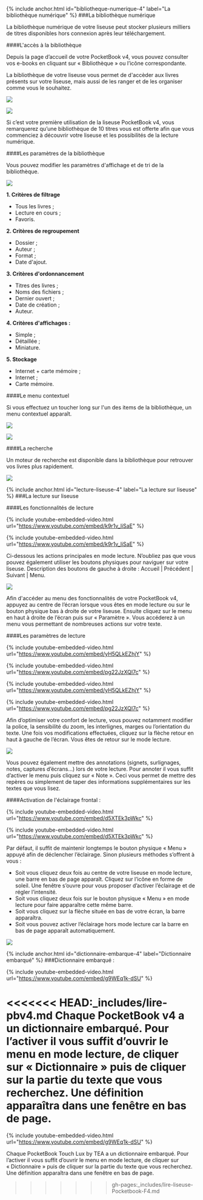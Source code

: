 {% include anchor.html id="bibliotheque-numerique-4" label="La bibliothèque numérique" %}
###La bibliothèque numérique

La bibliothèque numérique de votre liseuse peut stocker plusieurs milliers de titres disponibles hors connexion après leur téléchargement.

####L'accès à la bibliothèque

Depuis la page d’accueil de votre PocketBook v4, vous pouvez consulter vos e-books en cliquant sur « Bibliothèque » ou l’icône correspondante.

La bibliothèque de votre liseuse vous permet de d'accèder aux livres présents sur votre liseuse, mais aussi de les ranger et de les organiser comme vous le souhaitez.

![](/images/lire-liseuse-Pocketbook-F4-2.jpg)

![](/images/lire-liseuse-Pocketbook-F4-3.jpg)

Si c’est votre première utilisation de la liseuse PocketBook v4, vous remarquerez qu’une bibliothèque de 10 titres vous est offerte afin que vous commenciez à découvrir votre liseuse et les possibilités de la lecture numérique.

####Les paramètres de la bibliothèque

Vous pouvez modifier les paramètres d'affichage et de tri de la bibliothèque.

![](/images/lire-liseuse-Pocketbook-F4-4.jpg)

**1. Critères de filtrage**
- Tous les livres ;
- Lecture en cours ;
- Favoris.

**2. Critères de regroupement**
- Dossier ;
- Auteur ;
- Format ;
- Date d'ajout.

**3. Critères d'ordonnancement**
- Titres des livres ;
- Noms des fichiers ;
- Dernier ouvert ;
- Date de création ;
- Auteur.

**4. Critères d'affichages :**
- Simple ;
- Détaillée ;
- Miniature.

**5. Stockage**
- Internet + carte mémoire ;
- Internet ;
- Carte mémoire.

####Le menu contextuel

Si vous effectuez un toucher long sur l'un des items de la bibliothèque, un menu contextuel apparaît.

![](/images/lire-liseuse-Pocketbook-F4-5.jpg)

![](/images/lire-liseuse-Pocketbook-F4-6.jpg)

####La recherche

Un moteur de recherche est disponible dans la bibliothèque pour retrouver vos livres plus rapidement.

![](/images/lire-liseuse-Pocketbook-F4-7.jpg)

{% include anchor.html id="lecture-liseuse-4" label="La lecture sur liseuse" %}
###La lecture sur liseuse

####Les fonctionnalités de lecture

{% include youtube-embedded-video.html url="https://www.youtube.com/embed/k9r1v_liSaE" %}

{% include youtube-embedded-video.html url="https://www.youtube.com/embed/k9r1v_liSaE" %}

Ci-dessous les actions principales en mode lecture. N’oubliez pas que vous pouvez également utiliser les boutons physiques pour naviguer sur votre liseuse.
Description des boutons de gauche à droite : Accueil | Précédent | Suivant | Menu.

![](/images/lire-liseuse-Pocketbook-F4-8.jpg)

Afin d'accéder au menu des fonctionnalités de votre PocketBook v4, appuyez au centre de l’écran lorsque vous êtes en mode lecture ou sur le bouton physique bas à droite de votre liseuse. Ensuite cliquez sur le menu en haut à droite de l’écran puis sur « Paramètre ». Vous accéderez à un menu vous permettant de nombreuses actions sur votre texte.

####Les paramètres de lecture

{% include youtube-embedded-video.html url="https://www.youtube.com/embed/yH5QLkEZhjY" %}

{% include youtube-embedded-video.html url="https://www.youtube.com/embed/pg22JzXQI7c" %}

{% include youtube-embedded-video.html url="https://www.youtube.com/embed/yH5QLkEZhjY" %}

{% include youtube-embedded-video.html url="https://www.youtube.com/embed/pg22JzXQI7c" %}

Afin d’optimiser votre confort de lecture, vous pouvez notamment modifier la police, la sensibilité du zoom, les interlignes, marges ou l’orientation du texte. Une fois vos modifications effectuées, cliquez sur la flèche retour en haut à gauche de l’écran. Vous êtes de retour sur le mode lecture.

![](/images/lire-liseuse-Pocketbook-F4-9.jpg)

Vous pouvez également mettre des annotations (signets, surlignages, notes, captures d’écrans…) lors de votre lecture. Pour annoter il vous suffit d’activer le menu puis cliquez sur « Note ». Ceci vous permet de mettre des repères ou simplement de taper des informations supplémentaires sur les textes que vous lisez.

####Activation de l'éclairage frontal :

{% include youtube-embedded-video.html url="https://www.youtube.com/embed/d5XTEk3pWkc" %}

{% include youtube-embedded-video.html url="https://www.youtube.com/embed/d5XTEk3pWkc" %}

Par défaut, il suffit de maintenir longtemps le bouton physique « Menu » appuyé afin de déclencher l’éclairage. Sinon plusieurs méthodes s’offrent à vous :

- Soit vous cliquez deux fois au centre de votre liseuse en mode lecture, une barre en bas de page apparaît. Cliquez sur l’icône en forme de soleil. Une fenêtre s’ouvre pour vous proposer d’activer l’éclairage et de régler l’intensité.
- Soit vous cliquez deux fois sur le bouton physique « Menu » en mode lecture pour faire apparaître cette même barre.
- Soit vous cliquez sur la flèche située en bas de votre écran, la barre apparaîtra.
- Soit vous pouvez activer l’éclairage hors mode lecture car la barre en bas de page apparaît automatiquement.

![](/images/lire-liseuse-Pocketbook-F4-10.jpg)

{% include anchor.html id="dictionnaire-embarque-4" label="Dictionnaire embarqué" %}
###Dictionnaire embarqué :

{% include youtube-embedded-video.html url="https://www.youtube.com/embed/g9WEq1k-dSU" %}

<<<<<<< HEAD:_includes/lire-pbv4.md
Chaque PocketBook v4 a un dictionnaire embarqué. Pour l’activer il vous suffit d’ouvrir le menu en mode lecture, de cliquer sur « Dictionnaire » puis de cliquer sur la partie du texte que vous recherchez. Une définition apparaîtra dans une fenêtre en bas de page.
=======
{% include youtube-embedded-video.html url="https://www.youtube.com/embed/g9WEq1k-dSU" %}

Chaque PocketBook Touch Lux by TEA a un dictionnaire embarqué. Pour l’activer il vous suffit d’ouvrir le menu en mode lecture, de cliquer sur « Dictionnaire » puis de cliquer sur la partie du texte que vous recherchez. Une définition apparaîtra dans une fenêtre en bas de page.
>>>>>>> gh-pages:_includes/lire-liseuse-Pocketbook-F4.md
